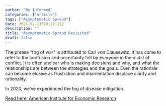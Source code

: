 ```yaml
---
author: "Be Informed"
categories: ["Article"]
tags: ["Asymptomatic Spread"]
date: 2021-02-13T10:27:12Z
description: ""
title: "Asymptomatic Spread Revisited"
draft: false
---
```


The phrase “fog of war” is attributed to Carl von Clausewitz. It has  come to refer to the confusion and uncertainty felt by everyone in the  midst of conflict. It is often unclear who is making decisions and why,  and what the relationships are between the strategies and the goals.  Even the rationale can become elusive as frustration and disorientation  displace clarity and rationality.   

In 2020, we’ve experienced the fog of disease mitigation.   

[Read here: American Institute for Economic Research](https://www.aier.org/article/asymptomatic-spread-revisited/)